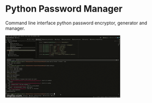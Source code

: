 # Python Password Manager
Command line interface python password encryptor, generator and manager.


![Alt Text](password_manager.gif)


